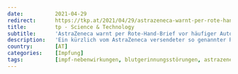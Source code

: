 ```yaml
---
date:          2021-04-29
redirect:      https://tkp.at/2021/04/29/astrazeneca-warnt-per-rote-hand-brief-vor-haeufiger-autoimmunerkrankung-durch-impfung/
title:         tp - Science & Technology
subtitle:      'AstraZeneca warnt per Rote-Hand-Brief vor häufiger Autoimmunerkrankung durch Impfung'
description:   'Ein kürzlich vom AstraZeneca versendeter so genannter Rote-Hand-Brief warnt vor gefährlichen Folgen des „Vaxzevria“ genannten gentechnischen Vektor-Impfstoffes. Darin schätzt der Pharmakonzern, dass die „immuninduzierte Thrombozytopenie“ häufig, also bei 1 bis 10 Prozent der Geimpften auftritt. Und das bereits nach der ersten Dosis. Damit besteht die andauernde Gefahr, dass bei Geimpften gefährliche Thrombosen und Blutungen auftreten. …'
country:       [AT]
categories:    [Impfung]
tags:          [impf-nebenwirkungen, blutgerinnungsstörungen, astrazeneca]
---
```

